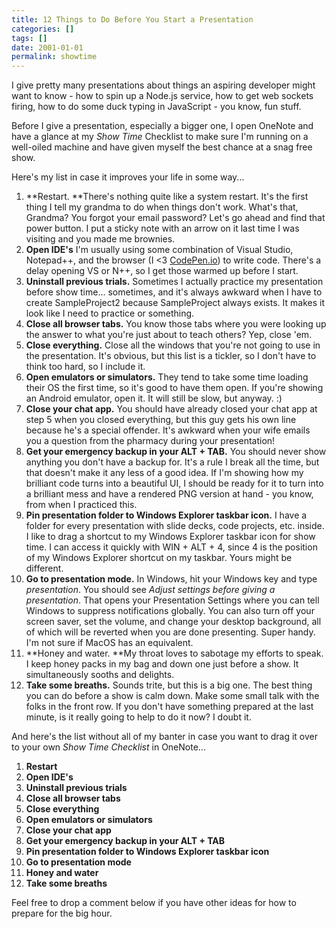 ```yaml
---
title: 12 Things to Do Before You Start a Presentation
categories: []
tags: []
date: 2001-01-01
permalink: showtime
---
```


I give pretty many presentations about things an aspiring developer might want to know - how to spin up a Node.js service, how to get web sockets firing, how to do some duck typing in JavaScript - you know, fun stuff.
<!-- xmore -->

Before I give a presentation, especially a bigger one, I open OneNote and have a glance at my _Show Time_ Checklist to make sure I'm running on a well-oiled machine and have given myself the best chance at a snag free show.

Here's my list in case it improves your life in some way...

1.  **Restart. **There's nothing quite like a system restart. It's the first thing I tell my grandma to do when things don't work. What's that, Grandma? You forgot your email password? Let's go ahead and find that power button. I put a sticky note with an arrow on it last time I was visiting and you made me brownies.
2.  **Open IDE's** I'm usually using some combination of Visual Studio, Notepad++, and the browser (I <3 [CodePen.io](http://codepen.io)) to write code. There's a delay opening VS or N++, so I get those warmed up before I start.
3.  **Uninstall previous trials.** Sometimes I actually practice my presentation before show time... sometimes, and it's always awkward when I have to create SampleProject2 because SampleProject always exists. It makes it look like I need to practice or something.
4.  **Close all browser tabs.** You know those tabs where you were looking up the answer to what you're just about to teach others? Yep, close 'em.
5.  **Close everything.** Close all the windows that you're not going to use in the presentation. It's obvious, but this list is a tickler, so I don't have to think too hard, so I include it.
6.  **Open emulators or simulators.** They tend to take some time loading their OS the first time, so it's good to have them open. If you're showing an Android emulator, open it. It will still be slow, but anyway. :)
7.  **Close your chat app.** You should have already closed your chat app at step 5 when you closed everything, but this guy gets his own line because he's a special offender. It's awkward when your wife emails you a question from the pharmacy during your presentation!
8.  **Get your emergency backup in your ALT + TAB.** You should never show anything you don't have a backup for. It's a rule I break all the time, but that doesn't make it any less of a good idea. If I'm showing how my brilliant code turns into a beautiful UI, I should be ready for it to turn into a brilliant mess and have a rendered PNG version at hand - you know, from when I practiced this.
9.  **Pin presentation folder to Windows Explorer taskbar icon.** I have a folder for every presentation with slide decks, code projects, etc. inside. I like to drag a shortcut to my Windows Explorer taskbar icon for show time. I can access it quickly with WIN + ALT + 4, since 4 is the position of my Windows Explorer shortcut on my taskbar. Yours might be different.
10.  **Go to presentation mode.** In Windows, hit your Windows key and type _presentation_. You should see _Adjust settings before giving a presentation_. That opens your Presentation Settings where you can tell Windows to suppress notifications globally. You can also turn off your screen saver, set the volume, and change your desktop background, all of which will be reverted when you are done presenting. Super handy. I'm not sure if MacOS has an equivalent.
11.  **Honey and water. **My throat loves to sabotage my efforts to speak. I keep honey packs in my bag and down one just before a show. It simultaneously sooths and delights.
12.  **Take some breaths.** Sounds trite, but this is a big one. The best thing you can do before a show is calm down. Make some small talk with the folks in the front row. If you don't have something prepared at the last minute, is it really going to help to do it now? I doubt it.

And here's the list without all of my banter in case you want to drag it over to your own _Show Time Checklist_ in OneNote...

1.  **Restart**
2.  **Open IDE's**
3.  **Uninstall previous trials**
4.  **Close all browser tabs**
5.  **Close everything**
6.  **Open emulators or simulators**
7.  **Close your chat app**
8.  **Get your emergency backup in your ALT + TAB**
9.  **Pin presentation folder to Windows Explorer taskbar icon**
10.  **Go to presentation mode**
11.  **Honey and water**
12.  **Take some breaths**

Feel free to drop a comment below if you have other ideas for how to prepare for the big hour.